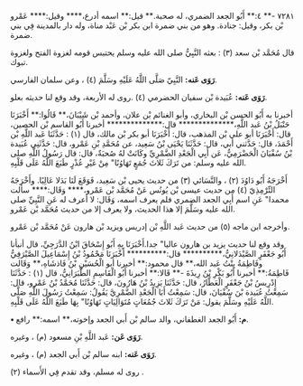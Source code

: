 ٧٢٨١ -** ٤:** أَبُو الجعد الضمري، له صحبة.** قيل:** اسمه أدرع،**** وقيل:**** عَمْرو بْن بكر، وقيل: جنادة. وهو من بني ضمرة ابن بكر بْن عَبْد مناة، وله دار بالمدينة فِي بني ضمرة.

قال مُحَمَّد بْن سعد (٣) : بعثه النَّبِيُّ صلى الله عليه وسلم يحتبس قومه لغزوة الفتح ولغزوة تبوك.

**رَوَى عَنه:** النَّبِيّ صَلَّى اللَّهُ عَلَيْهِ وسَلَّمَ (٤) ، وعن سلمان الفارسي.

**رَوَى عَنه:** عُبَيدة بْن سفيان الحضرمي (٤) .روى له الأربعة، وقد وقع لنا حديثه بعلو.

أخبرنا به أَبُو الحسن بْن البخاري، وأبو الغنائم بْن علان، وأحمد بْن شَيْبَانَ،** قَالُوا:** أَخْبَرَنَا حَنْبَلُ بْنُ عَبد اللَّهِ،************** قال:************** أخبرنا أَبُو القاسم بْن الحصين، قال: أَخْبَرَنَا أبو علي بْن المذهب، قال: أَخْبَرَنَا أبو بكر بْن مالك، قال (١) : حَدَّثَنَا عَبد اللَّهِ بْن أَحْمَدَ، قال: حَدَّثني أبي، قال: حَدَّثَنَا يَحْيَى بْنُ سَعِيد، عن مُحَمَّدِ بْنِ عَمْرو، قال: حَدَّثَنِي عُبَيدة بْنُ سُفْيَانَ الْحَضْرَمِيُّ، عَن أَبِي الْجَعْدِ الضَّمْرِيِّ وكَانَتْ لهُ صُحبَةٌ، قال: قال رَسُولُ اللَّهِ صلى الله عليه وسلم: من تَرَكَ ثَلاثَ جُمَعٍ تَهَاوُنًا" مِنْ غَيْرِ عُذْرٍ طَبَعَ اللَّهُ عَلَى قَلْبِهِ.

أَخْرَجَهُ أَبُو دَاوُدَ (٢) ، والنَّسَائي (٣) من حديث يحيى بْن سَعِيد، فَوَقَعَ لَنَا بَدَلا عَالِيًا. وأَخْرَجَهُ التِّرْمِذِيّ (٤) من حديث عيسى بْن يُونُس عَنْ مُحَمَّد بْن عَمْرو،**** وَقَال:**** سألت محمدا" عَنِ اسم أَبِي الجعد الضمري فلم يعرف اسمه، وَقَال: لا أعرف له عَنِ النَّبِيِّ صلى الله عليه وسَلَّمَ إلا هذا الحديث، ولا يعرف إلا من حديث مُحَمَّد بْن عَمْرو.

وأخرجه ابن ماجه (٥) من حديث عَبد اللَّهِ بْن إدريس ويزيد بْن هارون عَنْ مُحَمَّد بْن عَمْرو.

وقد وقع لنا حديث يزيد بن هارون عاليا" جدا.أَخْبَرَنَا بِهِ أَبُو إِسْحَاقَ ابْنُ الدَّرَجِيِّ، قال أنبأنا أَبُو جَعْفَرٍ الصَّيْدَلانِيُّ،********** قال:********** أَخْبَرَنَا مَحْمُودُ بْنُ إِسْمَاعِيلَ الصَّيْرَفِيُّ وفَاطِمَةُ بِنْتُ عَبد الله،** قال محمود:** أخبرنا أبو الْحُسَيْنِ بْنُ فَاذشَاهِ،** وَقَالت فَاطِمَةُ:** أخبرنا أَبُو بَكْرِ بْنُ رِيذَةَ -** قَالا:** أخبرنا أَبُو الْقَاسِمِ الطَّبَرَانِيُّ، قال (١) : حَدَّثَنَا إِدْرِيسُ بْنُ جَعْفَرٍ الْعَطَّارُ، قال: حَدَّثَنَا يَزِيدُ بْنُ هَارُونَ، قال: حَدَّثَنَا مُحَمَّدُ بْنُ عَمْرو، قال: سَمِعْتُ عُبَيدة بْنَ سُفْيَانَ، قال: سَمِعْتُ أَبَا الْجَعْدِ الضَّمْرِيَّ يَقُولُ: سَمِعْتُ رَسُولَ اللَّهِ صَلَّى اللَّهُ عَلَيْهِ وسَلَّمَ يقول: مَنْ تَرَكَ ثَلاثَ جُمُعَاتٍ مُتَوَالِيَاتٍ تَهَاوُنًا" بِهَا طَبَعَ اللَّهُ عَلَى قَلْبِهِ.

**• م:** أَبُو الجعد الغطفاني، والد سالم بْن أَبي الجعد وإخوته،** اسمه:** رافع.

**رَوَى عَن:** عَبد اللَّهِ بْنِ مسعود (م) ، وغيره.

**رَوَى عَنه:** ابنه سالم بْن أَبي الجعد (م) ، وغيره.

روى له مسلم، وقد تقدم فِي الأَسماء (٢) .